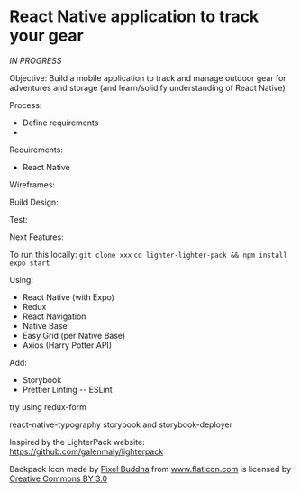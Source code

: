 # React Native application to track your gear

*IN PROGRESS*

Objective: Build a mobile application to track and manage outdoor gear for adventures and storage (and learn/solidify understanding of React Native)

Process:
- Define requirements
-

Requirements:
- React Native


Wireframes:

Build Design:

Test:

Next Features:

To run this locally:
`git clone xxx`
`cd lighter-lighter-pack && npm install`
`expo start`

Using:
- React Native (with Expo)
- Redux
- React Navigation
- Native Base
- Easy Grid (per Native Base)
- Axios (Harry Potter API)

Add:
- Storybook
- Prettier Linting -- ESLint

try using redux-form

react-native-typography
storybook and storybook-deployer



Inspired by the LighterPack website: https://github.com/galenmaly/lighterpack

Backpack Icon made by <a href="https://www.flaticon.com/authors/pixel-buddha">Pixel Buddha</a> from <a href="https://www.flaticon.com/">www.flaticon.com</a> is licensed by <a href="http://creativecommons.org/licenses/by/3.0/">Creative Commons BY 3.0</a>
